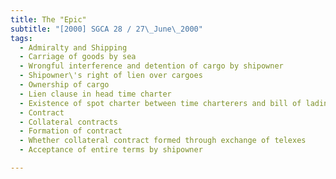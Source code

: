 ```yaml
---
title: The "Epic"
subtitle: "[2000] SGCA 28 / 27\_June\_2000"
tags:
  - Admiralty and Shipping
  - Carriage of goods by sea
  - Wrongful interference and detention of cargo by shipowner
  - Shipowner\'s right of lien over cargoes
  - Ownership of cargo
  - Lien clause in head time charter
  - Existence of spot charter between time charterers and bill of lading holders
  - Contract
  - Collateral contracts
  - Formation of contract
  - Whether collateral contract formed through exchange of telexes
  - Acceptance of entire terms by shipowner

---
```



